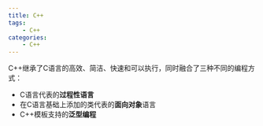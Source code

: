 ```yaml
---
title: C++
tags:
	- C++
categories:
	- C++
---
```


C++继承了C语言的高效、简洁、快速和可以执行，同时融合了三种不同的编程方式：

- C语言代表的**过程性语言**
- 在C语言基础上添加的类代表的**面向对象**语言
- C++模板支持的**泛型编程**

